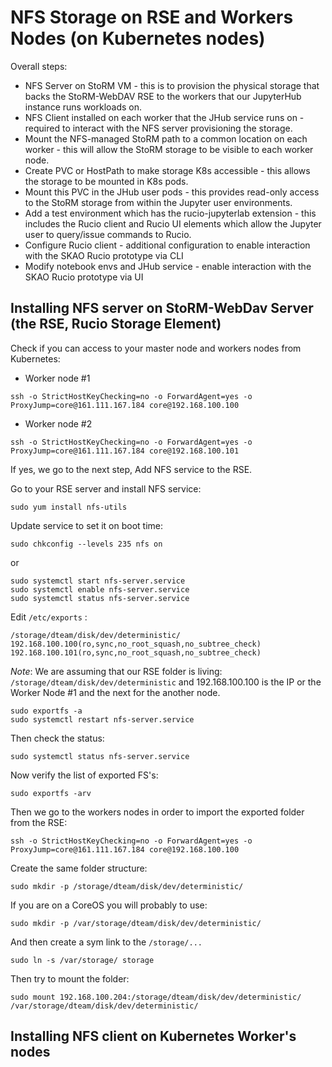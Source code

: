 # NFS Storage on RSE and Workers Nodes (on Kubernetes nodes)

Overall steps:

- NFS Server on StoRM VM - this is to provision the physical storage that backs the StoRM-WebDAV RSE to the workers that our JupyterHub instance runs workloads on.
- NFS Client installed on each worker that the JHub service runs on - required to interact with the NFS server provisioning the storage.
- Mount the NFS-managed StoRM path to a common location on each worker - this will allow the StoRM storage to be visible to each worker node.
- Create PVC or HostPath to make storage K8s accessible - this allows the storage to be mounted in K8s pods.
- Mount this PVC in the JHub user pods - this provides read-only access to the StoRM storage from within the Jupyter user environments.
- Add a test environment which has the rucio-jupyterlab extension - this includes the Rucio client and Rucio UI elements which allow the Jupyter user to query/issue commands to Rucio.
- Configure Rucio client - additional configuration to enable interaction with the SKAO Rucio prototype via CLI
- Modify notebook envs and JHub service - enable interaction with the SKAO Rucio prototype via UI

## Installing NFS server on StoRM-WebDav Server (the RSE, Rucio Storage Element)

Check if you can access to your master node and workers nodes from Kubernetes:

- Worker node #1

```
ssh -o StrictHostKeyChecking=no -o ForwardAgent=yes -o ProxyJump=core@161.111.167.184 core@192.168.100.100
```

- Worker node #2

```
ssh -o StrictHostKeyChecking=no -o ForwardAgent=yes -o ProxyJump=core@161.111.167.184 core@192.168.100.101
```

If yes, we go to the next step, Add NFS service to the RSE.

Go to your RSE server and install NFS service:

```
sudo yum install nfs-utils
```

Update service to set it on boot time:


```
sudo chkconfig --levels 235 nfs on
```

or

```
sudo systemctl start nfs-server.service
sudo systemctl enable nfs-server.service
sudo systemctl status nfs-server.service
```

Edit `/etc/exports` :


```
/storage/dteam/disk/dev/deterministic/ 192.168.100.100(ro,sync,no_root_squash,no_subtree_check) 192.168.100.101(ro,sync,no_root_squash,no_subtree_check)
```

*Note*: We are assuming that our RSE folder is living: ``/storage/dteam/disk/dev/deterministic`` and 192.168.100.100 is the IP or the Worker Node #1 and the next for the another node.

```
sudo exportfs -a
sudo systemctl restart nfs-server.service
```

Then check the status:

````
sudo systemctl status nfs-server.service
````

Now verify the list of exported FS's:

```
sudo exportfs -arv
```

Then we go to the workers nodes in order to import the exported folder from the RSE:

```
ssh -o StrictHostKeyChecking=no -o ForwardAgent=yes -o ProxyJump=core@161.111.167.184 core@192.168.100.100
```

Create the same folder structure:

```
sudo mkdir -p /storage/dteam/disk/dev/deterministic/
```

If you are on a CoreOS you will probably to use:

```
sudo mkdir -p /var/storage/dteam/disk/dev/deterministic/
```

And then create a sym link to the ``/storage/...``

```
sudo ln -s /var/storage/ storage
```

Then try to mount the folder:

```
sudo mount 192.168.100.204:/storage/dteam/disk/dev/deterministic/ /var/storage/dteam/disk/dev/deterministic/
```


## Installing NFS client on Kubernetes Worker's nodes
